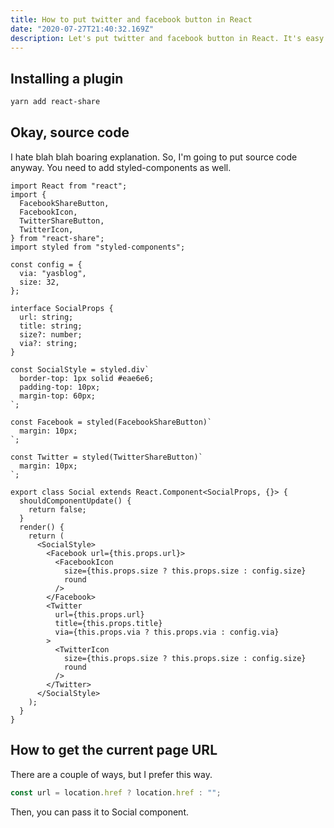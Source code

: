 ```yaml
---
title: How to put twitter and facebook button in React
date: "2020-07-27T21:40:32.169Z"
description: Let's put twitter and facebook button in React. It's easy!
---
```


## Installing a plugin

```bash
yarn add react-share
```

## Okay, source code

I hate blah blah boaring explanation. So, I'm going to put source code anyway.
You need to add styled-components as well.

```js:title=social.tsx
import React from "react";
import {
  FacebookShareButton,
  FacebookIcon,
  TwitterShareButton,
  TwitterIcon,
} from "react-share";
import styled from "styled-components";

const config = {
  via: "yasblog",
  size: 32,
};

interface SocialProps {
  url: string;
  title: string;
  size?: number;
  via?: string;
}

const SocialStyle = styled.div`
  border-top: 1px solid #eae6e6;
  padding-top: 10px;
  margin-top: 60px;
`;

const Facebook = styled(FacebookShareButton)`
  margin: 10px;
`;

const Twitter = styled(TwitterShareButton)`
  margin: 10px;
`;

export class Social extends React.Component<SocialProps, {}> {
  shouldComponentUpdate() {
    return false;
  }
  render() {
    return (
      <SocialStyle>
        <Facebook url={this.props.url}>
          <FacebookIcon
            size={this.props.size ? this.props.size : config.size}
            round
          />
        </Facebook>
        <Twitter
          url={this.props.url}
          title={this.props.title}
          via={this.props.via ? this.props.via : config.via}
        >
          <TwitterIcon
            size={this.props.size ? this.props.size : config.size}
            round
          />
        </Twitter>
      </SocialStyle>
    );
  }
}
```

## How to get the current page URL

There are a couple of ways, but I prefer this way.

```js
const url = location.href ? location.href : "";
```

Then, you can pass it to Social component.
